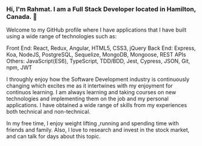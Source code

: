 ### Hi, I'm Rahmat. I am a Full Stack Developer located in Hamilton, Canada. 👋

Welcome to my GitHub profile where I have applications that I have built using a wide range of technologies such as: 

Front End: React, Redux, Angular, HTML5, CSS3, jQuery
Back End: Express, Koa, NodeJS, PostgreSQL, Sequelize, MongoDB, Mongoose, REST APIs
Others: JavaScript(ES6), TypeScript, TDD/BDD, Jest, Cypress, JSON, Git, npm, JWT

I throughly enjoy how the Software Development industry is continuously changing which excites me as it intertwines with my enjoyment for continuos learning. I am always learning and taking courses on new technologies and implementing them on the job and my personal applications. I have obtained a wide range of skills from my experiences both technical and non-technical.

In my free time, I enjoy weight lifting ,running and spending time with friends and family. Also, I love to research and invest in the stock market, and can talk for days about this topic.
